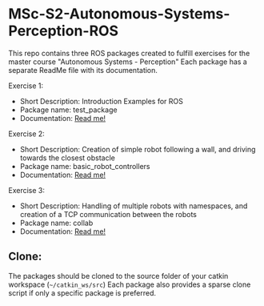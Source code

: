 # MSc-S2-Autonomous-Systems-Perception-ROS

This repo contains three ROS packages created to fulfill exercises for the master course "Autonomous Systems - Perception"
Each package has a separate ReadMe file with its documentation.

Exercise 1:
  - Short Description: Introduction Examples for ROS
  - Package name: test_package
  - Documentation: [Read me!](./test_package/README.md)

Exercise 2:
  - Short Description: Creation of simple robot following a wall, and driving towards the closest obstacle
  - Package name: basic_robot_controllers
  - Documentation: [Read me!](./basic_robot_controllers/README.md)

Exercise 3:
  - Short Description: Handling of multiple robots with namespaces, and creation of a TCP communication between the robots
  - Package name: collab
  - Documentation: [Read me!](./collab/README.md)



## Clone:
The packages should be cloned to the source folder of your catkin workspace (``~/catkin_ws/src``)
Each package also provides a sparse clone script if only a specific package is preferred.

